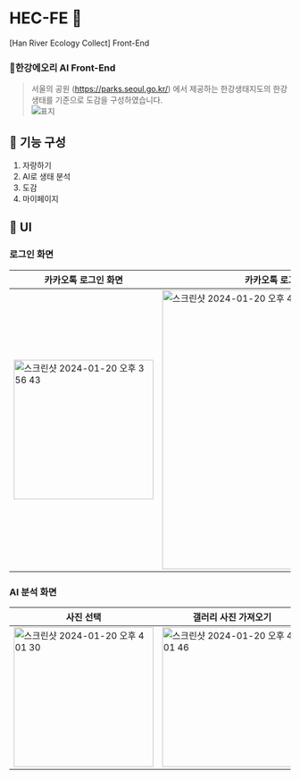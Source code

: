 # HEC-FE 🦆
[Han River Ecology Collect] Front-End

### 🦆한강에오리 AI Front-End

> 서울의 공원 (https://parks.seoul.go.kr/) 에서 제공하는 한강생태지도의 한강 생태를 기준으로 도감을 구성하였습니다. </br>
![표지](https://github.com/farm-6/HEC-FE/assets/119389695/47fbe377-dc31-486a-8dfc-c4c70b71ecdf)


## 📌 기능 구성

1. 자랑하기
2. AI로 생태 분석
3. 도감
4. 마이페이지

## 📌 UI

### 로그인 화면

| 카카오톡 로그인 화면 | 카카오톡 로그인 정보 가져오기 |  
| -------- | -------- |
| <img width="250" alt="스크린샷 2024-01-20 오후 3 56 43" src="https://github.com/farm-6/HEC-FE/assets/119389695/02c7fc6f-7dd7-4ede-b2f0-f299827106f8">| <img width="500" alt="스크린샷 2024-01-20 오후 4 00 02" src="https://github.com/farm-6/HEC-FE/assets/119389695/a810eb6f-1163-46eb-8276-fc51ce6d332e"> |

### AI 분석 화면

| 사진 선택 | 갤러리 사진 가져오기 | AI 분석 성공할 경우 |
| -------- | -------- | -------- |
| <img width="250" alt="스크린샷 2024-01-20 오후 4 01 30" src="https://github.com/farm-6/HEC-FE/assets/119389695/44b26863-78d9-4d9f-90a0-00a5b31f1f58">| <img width="250" alt="스크린샷 2024-01-20 오후 4 01 46" src="https://github.com/farm-6/HEC-FE/assets/119389695/dae981bf-ef9e-4289-8040-482c9f1a3878"> |<img width="250" alt="스크린샷 2024-01-20 오후 4 02 29" src="https://github.com/farm-6/HEC-FE/assets/119389695/d4781add-0791-49c4-baae-b49c69a384e8">|
